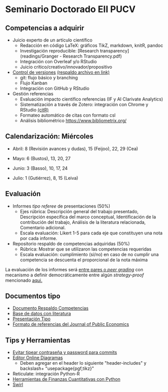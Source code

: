 # Seminario Doctorado EII PUCV

## Competencias a adquirir

- Juicio experto de un artículo científico
  - Redacción en código LaTeX: gráficos TikZ, markdown, knitR, pandoc
  - Investigación reproducible: [Research transparency](readings/Granger - Research Transparency.pdf) 
  - Integración con Overleaf y/o RStudio
  - Juicio crítico/creativo/innovador/propositivo
- [Control de versiones](https://audhalbritter.com/wp-content/uploads/2016/12/Github-%E2%80%93-R-studio-Cheat-Sheet.pdf) [(respaldo archivo en link)](GitHubRstudioConfig.pdf)
  - git: flujo básico y branching
  - Flujo Kanban
  - Integración con GitHub y RStudio
- Gestión referencias
  - Evaluación impacto científico referencias (IF y AI Clarivate Analytics)
  - Sistematización a través de Zotero: integración con Chrome y RStudio [(citR)](https://github.com/crsh/citr)
  - Formateo automático de citas con formato csl
  - Análisis bibliométrico https://www.bibliometrix.org/

## Calendarización: Miércoles

- Abril: 8 (Revisión avances y dudas), 15 (Feijoo), 22, 29 (Cea)

- Mayo: 6 (Bustos), 13, 20, 27

- Junio: 3 (Basso), 10, 17, 24

- Julio: 1 (Gutiérrez), 8, 15 (Leiva)

## Evaluación 

- Informes _tipo referee_ de presentaciones (50%)
  - Ejes rúbrica: Descripción general del trabajo presentado, Descripción específica del marco conceptual, Identificación de la contribución del trabajo, Análisis de la literatura relacionada, Comentario adicional.
  - Escala evaluación: Likert 1-5 para cada eje que constituyen una nota por cada informe.
- Repositorio respaldo de competencias adquiridas (50%)
  - Rúbrica: Mostrar que se utilizaron las competencias requeridas
  - Escala evaluación: cumplimiento (si/no) en caso de no cumplir una competencia se descuenta el proporcional de la nota máxima

La evaluación de los informes será [entre pares o _peer grading_](https://www.cs.cornell.edu/people/tj/publications/raman_joachims_14a.pdf) con mecanismo a definir democráticamente entre algún _strategy-proof_ mencionado [aqui.](https://arxiv.org/pdf/1604.03632.pdf)

## Documentos tipo

- [Documento Respaldo Competencias](templates/Document.Rmd)
- [Base de datos con literatura](templates/biblio.bib)
- [Presentación Tipo](templates/Presentation.Rmd)
- [Formato de referencias del Journal of Public Economics](templates/journal-of-public-economics.csl)

## Tips y Herramientas

- [Evitar tipear contraseña y password para commits](https://bren.zendesk.com/hc/en-us/articles/360015826731-How-to-connect-RStudio-Cloud-with-Github)
- [Editor Online Diagramas](https://www.mathcha.io/)
  - Deben agregar en el header lo siguiente "header-includes" y backslash+ "usepackage{pgf,tikz}"
- Reticulate: integración Python-R  
- [Herramientas de Finanzas Cuantitativas con Python](https://www.quantopian.com/lectures)
- [Swirl](https://swirlstats.com/instructors.html)
